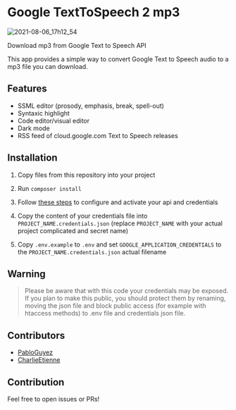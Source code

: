# Google TextToSpeech 2 mp3

![2021-08-06_17h12_54](https://user-images.githubusercontent.com/9772943/128532513-0c71f4a1-cf5a-409d-a8e7-f5b3d98a4c35.png)

Download mp3 from Google Text to Speech API

This app provides a simple way to convert Google Text to Speech audio to a mp3 file you can download.

## Features

- SSML editor (prosody, emphasis, break, spell-out)
- Syntaxic highlight
- Code editor/visual editor
- Dark mode
- RSS feed of cloud.google.com Text to Speech releases

## Installation

1. Copy files from this repository into your project

2. Run `composer install`

3. Follow [these steps](https://cloud.google.com/text-to-speech/docs/quickstart-client-libraries) to configure and activate your api and credentials

4. Copy the content of your credentials file into `PROJECT_NAME.credentials.json` (replace `PROJECT_NAME` with your actual project complicated and secret name)

5. Copy `.env.example` to `.env` and set `GOOGLE_APPLICATION_CREDENTIALS` to the `PROJECT_NAME.credentials.json` actual filename

## Warning

> Please be aware that with this code your credentials may be exposed. If you plan to make this public, you should protect them by renaming, moving the json file and block public access (for example with htaccess methods) to .env file and credentials json file.

## Contributors

- [PabloGuyez](https://github.com/PabloGuyez)
- [CharlieEtienne](https://github.com/CharlieEtienne)

## Contribution

Feel free to open issues or PRs!
